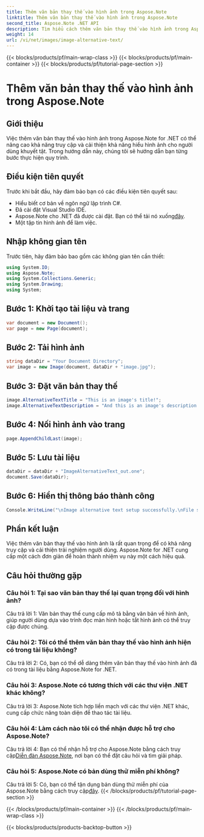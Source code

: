 ```yaml
---
title: Thêm văn bản thay thế vào hình ảnh trong Aspose.Note
linktitle: Thêm văn bản thay thế vào hình ảnh trong Aspose.Note
second_title: Aspose.Note .NET API
description: Tìm hiểu cách thêm văn bản thay thế vào hình ảnh trong Aspose.Note cho .NET một cách dễ dàng. Nâng cao khả năng truy cập và cải thiện trải nghiệm người dùng với hướng dẫn từng bước này.
weight: 14
url: /vi/net/images/image-alternative-text/
---
```


{{< blocks/products/pf/main-wrap-class >}}
{{< blocks/products/pf/main-container >}}
{{< blocks/products/pf/tutorial-page-section >}}

# Thêm văn bản thay thế vào hình ảnh trong Aspose.Note

## Giới thiệu

Việc thêm văn bản thay thế vào hình ảnh trong Aspose.Note for .NET có thể nâng cao khả năng truy cập và cải thiện khả năng hiểu hình ảnh cho người dùng khuyết tật. Trong hướng dẫn này, chúng tôi sẽ hướng dẫn bạn từng bước thực hiện quy trình.

## Điều kiện tiên quyết

Trước khi bắt đầu, hãy đảm bảo bạn có các điều kiện tiên quyết sau:

- Hiểu biết cơ bản về ngôn ngữ lập trình C#.
- Đã cài đặt Visual Studio IDE.
-  Aspose.Note cho .NET đã được cài đặt. Bạn có thể tải nó xuống[đây](https://releases.aspose.com/note/net/).
- Một tập tin hình ảnh để làm việc.

## Nhập không gian tên

Trước tiên, hãy đảm bảo bao gồm các không gian tên cần thiết:

```csharp
using System.IO;
using Aspose.Note;
using System.Collections.Generic;
using System.Drawing;
using System;
```

## Bước 1: Khởi tạo tài liệu và trang

```csharp
var document = new Document();
var page = new Page(document);
```

## Bước 2: Tải hình ảnh

```csharp
string dataDir = "Your Document Directory";
var image = new Image(document, dataDir + "image.jpg");
```

## Bước 3: Đặt văn bản thay thế

```csharp
image.AlternativeTextTitle = "This is an image's title!";
image.AlternativeTextDescription = "And this is an image's description!";
```

## Bước 4: Nối hình ảnh vào trang

```csharp
page.AppendChildLast(image);
```

## Bước 5: Lưu tài liệu

```csharp
dataDir = dataDir + "ImageAlternativeText_out.one";
document.Save(dataDir);
```

## Bước 6: Hiển thị thông báo thành công

```csharp
Console.WriteLine("\nImage alternative text setup successfully.\nFile saved at " + dataDir); 
```

## Phần kết luận

Việc thêm văn bản thay thế vào hình ảnh là rất quan trọng để có khả năng truy cập và cải thiện trải nghiệm người dùng. Aspose.Note for .NET cung cấp một cách đơn giản để hoàn thành nhiệm vụ này một cách hiệu quả.

## Câu hỏi thường gặp

### Câu hỏi 1: Tại sao văn bản thay thế lại quan trọng đối với hình ảnh?

Câu trả lời 1: Văn bản thay thế cung cấp mô tả bằng văn bản về hình ảnh, giúp người dùng dựa vào trình đọc màn hình hoặc tắt hình ảnh có thể truy cập được chúng.

### Câu hỏi 2: Tôi có thể thêm văn bản thay thế vào hình ảnh hiện có trong tài liệu không?

Câu trả lời 2: Có, bạn có thể dễ dàng thêm văn bản thay thế vào hình ảnh đã có trong tài liệu bằng Aspose.Note for .NET.

### Câu hỏi 3: Aspose.Note có tương thích với các thư viện .NET khác không?

Câu trả lời 3: Aspose.Note tích hợp liền mạch với các thư viện .NET khác, cung cấp chức năng toàn diện để thao tác tài liệu.

### Câu hỏi 4: Làm cách nào tôi có thể nhận được hỗ trợ cho Aspose.Note?

 Câu trả lời 4: Bạn có thể nhận hỗ trợ cho Aspose.Note bằng cách truy cập[Diễn đàn Aspose.Note](https://forum.aspose.com/c/note/28), nơi bạn có thể đặt câu hỏi và tìm giải pháp.

### Câu hỏi 5: Aspose.Note có bản dùng thử miễn phí không?

Câu trả lời 5: Có, bạn có thể tận dụng bản dùng thử miễn phí của Aspose.Note bằng cách truy cập[đây](https://releases.aspose.com/).
{{< /blocks/products/pf/tutorial-page-section >}}

{{< /blocks/products/pf/main-container >}}
{{< /blocks/products/pf/main-wrap-class >}}

{{< blocks/products/products-backtop-button >}}
